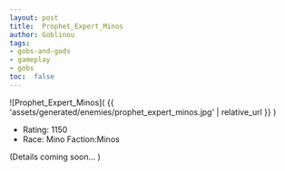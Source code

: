 ```yaml
---
layout: post
title:  Prophet_Expert_Minos
author: Goblinou
tags:
- gobs-and-gods
- gameplay
- gobs
toc:  false
---
```


![Prophet_Expert_Minos]( {{ 'assets/generated/enemies/prophet_expert_minos.jpg' | relative_url }} )
- Rating: 1150
- Race: Mino  Faction:Minos

(Details coming soon... )